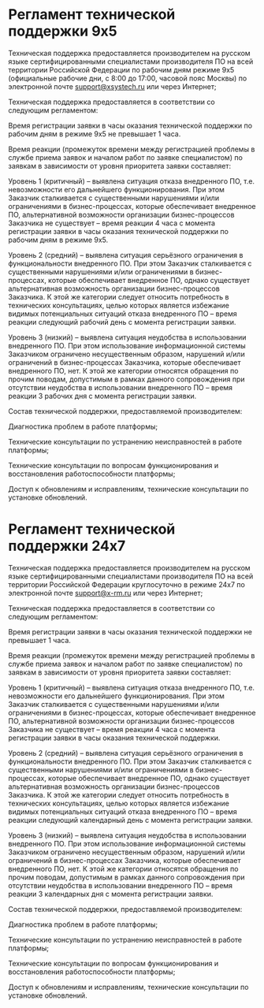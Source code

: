 # Регламент технической поддержки 9x5
Техническая поддержка предоставляется производителем на русском языке сертифицированными специалистами производителя ПО на всей территории Российской Федерации по рабочим дням режиме 9x5 (официальные рабочие дни, с 8:00 до 17:00, часовой пояс Москвы) по электронной почте support@xsystech.ru или через Интернет;

Техническая поддержка предоставляется в соответствии со следующим регламентом:

Время регистрации заявки в часы оказания технической поддержки по рабочим дням в режиме 9x5 не превышает 1 часа.

Время реакции (промежуток времени между регистрацией проблемы в службе приема заявок и началом работ по заявке специалистом) по заявкам в зависимости от уровня приоритета заявки составляет:

Уровень 1 (критичный) – выявлена ситуация отказа внедренного ПО, т.е. невозможности его дальнейшего функционирования. При этом Заказчик сталкивается с существенными нарушениями и/или ограничениями в бизнес-процессах, которые обеспечивает внедренное ПО, альтернативной возможности организации бизнес-процессов Заказчика не существует – время реакции 4 часа с момента регистрации заявки в часы оказания технической поддержки по рабочим дням в режиме 9x5.

Уровень 2 (средний) – выявлена ситуация серьёзного ограничения в функциональности внедренного ПО. При этом Заказчик сталкивается с существенными нарушениями и/или ограничениями в бизнес-процессах, которые обеспечивает внедренное ПО, однако существует альтернативная возможность организации бизнес-процессов Заказчика. К этой же категории следует относить потребность в технических консультациях, целью которых является избежание видимых потенциальных ситуаций отказа внедренного ПО – время реакции следующий рабочий день с момента регистрации заявки.

Уровень 3 (низкий) – выявлена ситуация неудобства в использовании внедренного ПО. При этом использование информационной системы Заказчиком ограничено несущественным образом, нарушений и/или ограничений в бизнес-процессах Заказчика, которые обеспечивает внедренного ПО, нет. К этой же категории относятся обращения по прочим поводам, допустимым в рамках данного сопровождения при отсутствии неудобства в использовании внедренного ПО – время реакции 3 рабочих дня с момента регистрации заявки.


Состав технической поддержки, предоставляемой производителем:

Диагностика проблем в работе платформы;

Технические консультации по устранению неисправностей в работе платформы;

Технические консультации по вопросам функционирования и восстановления работоспособности платформы;

Доступ к обновлениям и исправлениям, технические консультации по установке обновлений.


# Регламент технической поддержки 24x7
Техническая поддержка предоставляется производителем на русском языке сертифицированными специалистами производителя ПО на всей территории Российской Федерации круглосуточно в режиме 24x7 по электронной почте support@x-rm.ru или через Интернет;

Техническая поддержка предоставляется в соответствии со следующим регламентом:

Время регистрации заявки в часы оказания технической поддержки не превышает 1 часа.

Время реакции (промежуток времени между регистрацией проблемы в службе приема заявок и началом работ по заявке специалистом) по заявкам в зависимости от уровня приоритета заявки составляет:

Уровень 1 (критичный) – выявлена ситуация отказа внедренного ПО, т.е. невозможности его дальнейшего функционирования. При этом Заказчик сталкивается с существенными нарушениями и/или ограничениями в бизнес-процессах, которые обеспечивает внедренное ПО, альтернативной возможности организации бизнес-процессов Заказчика не существует – время реакции 4 часа с момента регистрации заявки в часы оказания технической поддержки.

Уровень 2 (средний) – выявлена ситуация серьёзного ограничения в функциональности внедренного ПО. При этом Заказчик сталкивается с существенными нарушениями и/или ограничениями в бизнес-процессах, которые обеспечивает внедренное ПО, однако существует альтернативная возможность организации бизнес-процессов Заказчика. К этой же категории следует относить потребность в технических консультациях, целью которых является избежание видимых потенциальных ситуаций отказа внедренного ПО – время реакции следующий календарный день с момента регистрации заявки.

Уровень 3 (низкий) – выявлена ситуация неудобства в использовании внедренного ПО. При этом использование информационной системы Заказчиком ограничено несущественным образом, нарушений и/или ограничений в бизнес-процессах Заказчика, которые обеспечивает внедренного ПО, нет. К этой же категории относятся обращения по прочим поводам, допустимым в рамках данного сопровождения при отсутствии неудобства в использовании внедренного ПО – время реакции 3 календарных дня с момента регистрации заявки.


Состав технической поддержки, предоставляемой производителем:

Диагностика проблем в работе платформы;

Технические консультации по устранению неисправностей в работе платформы;

Технические консультации по вопросам функционирования и восстановления работоспособности платформы;

Доступ к обновлениям и исправлениям, технические консультации по установке обновлений.
